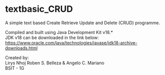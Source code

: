 # textbasic_CRUD
A simple text based Create Retrieve Update and Delete (CRUD) programme.

Compiled and built using Java Development Kit v18.* <br>
JDK v18 can be downloaded in the link below: <br>
https://www.oracle.com/java/technologies/javase/jdk18-archive-downloads.html

Created by:<br>
Lirys Nhoj Roben S. Belleza & Angelo C. Mariano<br>
BSIT - 1G
